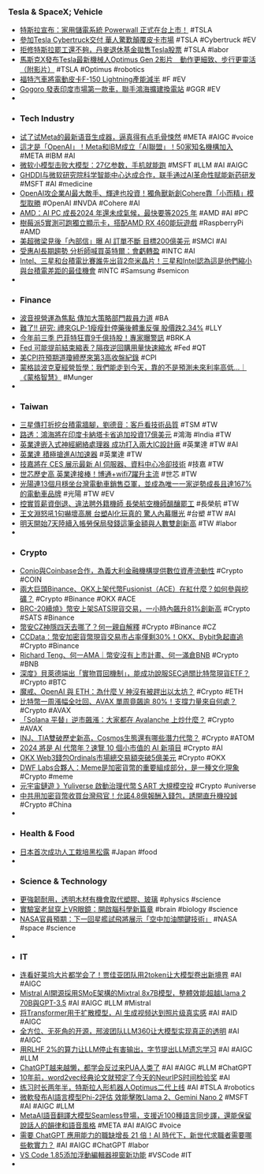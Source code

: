 ### Tesla & SpaceX; Vehicle
- [特斯拉宣布：家用儲電系統 Powerwall 正式在台上市！](https://www.inside.com.tw/article/33603-tesla-powerwall-taiwan) #TSLA
- [參加Tesla Cybertruck交付 華人驚歎顛覆皮卡市場](https://www.worldjournal.com/wj/story/121471/7637096) #TSLA #Cybertruck #EV
- [拒修特斯拉罷工還不夠，丹麥退休基金拋售Tesla股票](https://www.techbang.com/posts/111711-the-refusal-to-repair-the-tesla-strike-was-not-enough-and-the) #TSLA #labor
- [馬斯克X發布Tesla最新機械人Optimus Gen 2影片　動作更細致、步行更靈活（附影片）](https://inews.hket.com/article/3670451/【TSLA】馬斯克X發布Tesla最新機械人Optimus%C2%A0Gen%202影片%E3%80%80動作更細致、步行更靈活（附影片）) #TSLA #Optimus #robotics
- [福特汽車將電動皮卡F-150 Lightning產能減半](https://m.cnyes.com/news/id/5408222) #F #EV
- [Gogoro 發表印度市場第一款車，聯手鴻海擴建換電站](https://technews.tw/2023/12/13/gogoro-india-market-first-product/) #GGR #EV
-
- ### Tech Industry
- [试了试Meta的最新语音生成器，逼真得有点毛骨悚然](https://www.jiqizhixin.com/articles/2023-12-12-14) #META #AIGC #voice
- [這才是「OpenAI」！Meta和IBM成立「AI聯盟」！50家知名機構加入](https://www.techbang.com/posts/111757-meta-ibm-alliance) #META #IBM #AI
- [微软小模型击败大模型：27亿参数，手机就能跑](https://www.jiqizhixin.com/articles/2023-12-13-10) #MSFT #LLM #AI #AIGC
- [GHDDI与微软研究院科学智能中心达成合作，联手通过AI革命性赋能新药研发](https://www.jiqizhixin.com/articles/2023-12-13-5) #MSFT #AI #medicine
- [OpenAI攻企業AI最大敵手、輝達也投資！獨角獸新創Cohere靠「小而精」模型取勝](https://tw.news.yahoo.com/openai攻企業ai最大敵手-輝達也投資-獨角獸新創cohere靠-小而精-模型取勝-073425198.html) #OpenAI #NVDA #Cohere #AI
- [AMD：AI PC 成長2024 年還未成氣候，最快要等2025 年](https://finance.technews.tw/2023/12/12/the-fastest-growth-of-ai-pc-will-have-to-wait-until-2025/) #AMD #AI #PC
- [樹莓派5實測可跑獨立顯示卡，搭配AMD RX 460能玩遊戲](https://www.techbang.com/posts/111487-raspberry-pi-5-amd-rx-460) #RaspberryPi #AMD
- [美超微梁見後「內部信」曝 AI 訂單不斷 目標200億美元](https://money.udn.com/money/amp/story/5612/7637386) #SMCI #AI
- [受惠AI長期趨勢 分析師喊買英特爾：會虧轉盈](https://ec.ltn.com.tw/article/breakingnews/4519762) #INTC #AI
- [Intel、三星和台積電比賽誰先出貨2奈米晶片！三星和Intel認為這是他們縮小與台積電差距的最佳機會](https://www.techbang.com/posts/111797-intel-samsung-and-tsmc) #INTC #Samsung #semicon
-
- ### Finance
- [波音視營運為焦點 傳加大策略部門裁員力道](https://news.cnyes.com/news/id/5408172) #BA
- [難了!! 研究: 禮來GLP-1瘦瘦針停藥後體重反彈 股價跌2.34%](http://www.genetinfo.com/international-news/item/75864.html) #LLY
- [今年前三季 巴菲特狂賣9千億持股！專家曝警訊](https://www.ctee.com.tw/news/20231212701370-430702) #BRK.A
- [Fed 可能提前結束縮表？隔夜逆回購用量快速縮水](https://finance.technews.tw/2023/12/12/fed-reverse-repos/) #Fed #QT
- [美CPI符預期道瓊締歷來第3高收盤紀錄](https://www.ctee.com.tw/news/20231213700381-430702) #CPI
- [蒙格談波克夏經營哲學：我們能走到今天，靠的不是預測未來利率高低...｜《蒙格智慧》](https://bookzone.cwgv.com.tw/article/29472) #Munger
-
- ### Taiwan
- [三星傳打折挖台積電牆腳，劉德音：客戶看技術品質](https://technews.tw/2023/12/13/samsung-poaching-tsmc/) #TSM #TW
- [路透：鴻海將在印度卡納塔卡省追加投資17億美元](https://m.cnyes.com/news/id/5408326) #鴻海 #India #TW
- [英業達嵌入式神經網絡處理器 成功打入兩大IC設計廠](https://m.cnyes.com/news/id/5407921) #英業達 #TW #AI
- [英業達 積極搶進AI加速器](https://www.chinatimes.com/newspapers/20231213000278-260204) #英業達 #TW
- [技嘉將在 CES 展示最新 AI 伺服器、資料中心冷卻技術](https://money.udn.com/money/amp/story/5612/7638617) #技嘉 #TW
- [世芯歷史高 英業達接棒！博通+wifi7躍升主流](https://news.cnyes.com/news/id/5409106) #世芯 #TW
- [光陽連13個月穩坐台灣電動車銷售亞軍，並成為唯一一家逆勢成長且達167%的電動車品牌](https://www.cool3c.com/article/205384) #光陽 #TW #EV
- [控實質薪資倒退、違法聘外籍機師 長榮航空機師醞釀罷工](https://news.pts.org.tw/article/671136) #長榮航 #TW
- [王文淵怒吼1句嚇壞高層 台塑AI化玩真的 驚人內幕曝光](https://www.chinatimes.com/realtimenews/20231213000920-260410) #台塑 #TW #AI
- [明天開始7天陸續入帳勞保局發錢這筆金額與人數雙創新高](https://www.ctee.com.tw/news/20231213700632-430401) #TW #labor
-
- ### Crypto
- [Conio與Coinbase合作，為義大利金融機構提供數位資產流動性](https://abmedia.io/btc-wallet-conio-cooperate-with-coinbase) #Crypto #COIN
- [兩大巨頭Binance、OKX上架代幣Fusionist（ACE）在紅什麼？如何參與挖礦？](https://www.blocktempo.com/what-is-the-background-of-the-mining-token-ace-listed-on-binance-and-okx/) #Crypto #Binance #OKX #ACE
- [BRC-20續燒》幣安上架SATS現貨交易，一小時內飆升81%創新高](https://www.blocktempo.com/binance-launches-sats-spot-trading/) #Crypto #SATS #Binance
- [幣安CZ神隱四天去哪了？何一親自解釋](https://www.blocktempo.com/where-did-binance-cz-go/) #Crypto #Binance #CZ
- [CCData：幣安加密貨幣現貨交易市占率僅剩30%！OKX、Bybit急起直追](https://abmedia.io/binances-market-share-of-crypto-trading-tumbled-to-30) #Crypto #Binance
- [Richard Teng、何一AMA｜幣安沒有上市計畫、何一滿倉BNB](https://abmedia.io/binance-ama-by-richard-teng-and-he-yi) #Crypto #BNB
- [深度》貝萊德端出「實物買回機制」，能成功說服SEC過關比特幣現貨ETF？](https://www.blocktempo.com/blackrock-revises-spot-bitcoin-etf-y-opening-the-door-to-banks/) #Crypto #BTC
- [魔戒、OpenAI 與 ETH：為什麼 V 神沒有被趕出以太坊？](https://www.blocktempo.com/why-vitalik-wasnt-kicked-out-of-ethereum/) #Crypto #ETH
- [比特幣一周漲幅全吐回、AVAX 單周竟飆逾 80%！支撐力量來自何處？](https://blockcast.it/2023/12/12/avalanches-avax-rallies-despite-crypto-market-downturn/) #Crypto #AVAX
- [「Solana 平替」逆市飆漲：大家都在 Avalanche 上炒什麼？](https://blockcast.it/2023/12/12/whats-behind-avaxs-price-surge/) #Crypto #AVAX
- [INJ、TIA雙破歷史新高，Cosmos生態還有哪些潛力代幣？](https://www.blocktempo.com/projects-worthy-of-attention-in-the-cosmos-ecosystem/) #Crypto #ATOM
- [2024 將是 AI 代幣年？速覽 10 個小市值的 AI 新項目](https://www.blocktempo.com/10-new-ai-projects-with-small-market-capitalization/) #Crypto #AI
- [OKX Web3錢包Ordinals市場總交易額突破5億美元](https://m.cnyes.com/news/id/5409104) #Crypto #OKX
- [DWF Labs合夥人：Meme是加密貨幣的重要組成部分，是一種文化現象](https://m.cnyes.com/news/id/5409134) #Crypto #meme
- [元宇宙鏈遊 》Yuliverse 啟動治理代幣＄ART 大規模空投](https://www.blocktempo.com/yuliverse-airdrop-campaign-launches-12-12/) #Crypto #universe
- [中共用加密貨幣收買台灣飛官！允諾4.8億報酬入錢包，誘開直升機投誠](https://www.blocktempo.com/china-offers-taiwan-colonel-15-million-to-defect/) #Crypto #China
-
- ### Health & Food
- [日本首次成功人工栽培黑松露](https://zh.cn.nikkei.com/industry/agriculture/54234-2023-12-13-09-12-20.html) #Japan #food
-
- ### Science & Technology
- [更強韌耐用，透明木材有機會取代塑膠、玻璃](https://technews.tw/2023/12/12/transparent-wood/) #physics #science
- [​實驗室老鼠穿上VR眼鏡：開啟腦科學新篇章](https://tomorrowsci.com/medicalhealth/20231212_03/) #brain #biology #science
- [NASA官員預期：下一回星艦試飛將展示「空中加油關鍵技術」](https://www.techbang.com/posts/111621-nasa-officials-expect-that-the-next-starship-test-flight-will) #NASA #space #science
-
- ### IT
- [连看好莱坞大片都学会了！贾佳亚团队用2token让大模型卷出新境界](https://www.jiqizhixin.com/articles/2023-12-12-10) #AI #AIGC
- [Mistral AI開源採用SMoE架構的Mixtral 8x7B模型，整體效能超越Llama 2 70B與GPT-3.5](https://www.ithome.com.tw/news/160291) #AI #AIGC #LLM #Mistral
- [将Transformer用于扩散模型，AI 生成视频达到照片级真实感](https://www.jiqizhixin.com/articles/2023-12-13-8) #AI #AID #AIGC
- [全方位、无死角的开源，邢波团队LLM360让大模型实现真正的透明](https://www.jiqizhixin.com/articles/2023-12-13-7) #AI #AIGC
- [用RLHF 2%的算力让LLM停止有害输出，字节提出LLM遗忘学习](https://www.jiqizhixin.com/articles/2023-12-13-6) #AI #AIGC #LLM
- [ChatGPT越来越懒，都学会反过来PUA人类了](https://www.jiqizhixin.com/articles/2023-12-12-8) #AI #AIGC #LLM #ChatGPT
- [10年前，word2vec经典论文就预定了今天的NeurIPS时间检验奖](https://www.jiqizhixin.com/articles/2023-12-12-9) #AI
- [练习时长两年半，特斯拉人形机器人Optimus二代上线](https://www.jiqizhixin.com/articles/2023-12-13-11) #AI #TSLA #robotics
- [微軟發布AI語言模型Phi-2評估 效能擊敗Llama 2、Gemini Nano 2](https://news.cnyes.com/news/id/5408396) #MSFT #AI #AIGC #LLM
- [MetaAI語音翻譯大模型Seamless登場，支援近100種語言同步譯，還能保留說話人的韻律和語音風格](https://www.techbang.com/posts/111793-metaai-voice-translation-model-seamless) #META #AI #AIGC #voice
- [需要 ChatGPT 應用能力的職缺增長 21 倍！AI 時代下，新世代求職者需要哪些軟實力？](https://tw.news.yahoo.com/需要-chatgpt-應用能力的職缺增長-21-倍-065945188.html) #AI #AIGC #ChatGPT #labor
- [VS Code 1.85添加浮動編輯器視窗新功能](https://www.ithome.com.tw/news/160303) #VSCode #IT
-